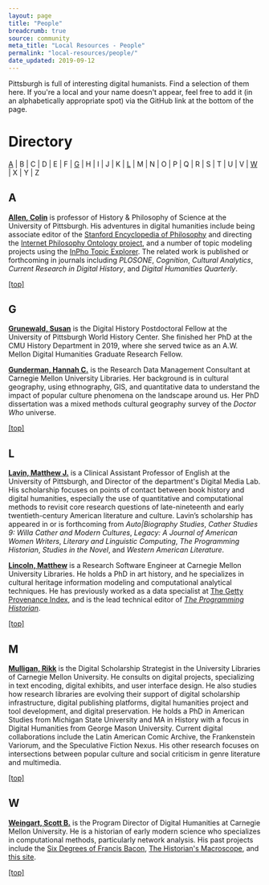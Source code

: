 ```yaml
---
layout: page
title: "People"
breadcrumb: true
source: community
meta_title: "Local Resources - People"
permalink: "local-resources/people/"
date_updated: 2019-09-12
---
```

Pittsburgh is full of interesting digital humanists. Find a selection of them here. If you're a local and your name doesn't appear, feel free to add it (in an alphabetically appropriate spot) via the GitHub link at the bottom of the page.

# Directory
[A](#a) | B | C | D | E | F | [G](#g) | H | I | J | K | [L](#l) | M | N | O | P | Q | R | S | T | U | V | [W](#w) | X | Y | Z

## A
[**Allen, Colin**](http://colinallen.dnsalias.org) is professor of History & Philosophy of Science at the University of Pittsburgh. His adventures in digital humanities include being associate editor of the [Stanford Encyclopedia of Philosophy](https://plato.stanford.edu) and directing the [Internet Philosophy Ontology project](https://inphoproject.org), and a number of topic modeling projects using the [InPho Topic Explorer](https://hypershelf.org). The related work is published or forthcoming in journals including  _PLOSONE_, _Cognition_, _Cultural Analytics_, _Current Research in Digital History_, and _Digital Humanities Quarterly_.

[[top]](#directory)

## G

[**Grunewald, Susan**](http://susangrunewald.com/) is the Digital History Postdoctoral Fellow at the University of Pittsburgh World History Center. She finished her PhD at the CMU History Department in 2019, where she served twice as an A.W. Mellon Digital Humanities Graduate Research Fellow.

[**Gunderman, Hannah C.**](https://hannahcgunderman.github.io/personal-site/) is the Research Data Management Consultant at Carnegie Mellon University Libraries. Her background is in cultural geography, using ethnography, GIS, and quantitative data to understand the impact of popular culture phenomena on the landscape around us. Her PhD dissertation was a mixed methods cultural geography survey of the _Doctor Who_ universe.

[[top]](#directory)

## L

[**Lavin, Matthew J.**](https://matthew-lavin.com) is a Clinical Assistant Professor of English at the University of Pittsburgh, and Director of the department's Digital Media Lab. His scholarship focuses on points of contact between book history and digital humanities, especially the use of quantitative and computational methods to revisit core research questions of late-nineteenth and early twentieth-century American literature and culture. Lavin’s scholarship has appeared in or is forthcoming from _Auto\|Biography Studies_, _Cather Studies 9: Willa Cather and Modern Cultures_, _Legacy: A Journal of American Women Writers_, _Literary and Linguistic Computing_, _The Programming Historian_, _Studies in the Novel_, and _Western American Literature_. 

[**Lincoln, Matthew**](https://matthewlincoln.net) is a Research Software Engineer at Carnegie Mellon University Libraries. He holds a PhD in art history, and he specializes in cultural heritage information modeling and computational analytical techniques. He has previously worked as a data specialist at [The Getty Provenance Index](http://www.getty.edu/research/tools/provenance/), and is the lead technical editor of [_The Programming Historian_](https://programminghistorian.org).

[[top]](#directory)

## M

[**Mulligan, Rikk**](https://rikkmulligan.com) is the Digital Scholarship Strategist in the University Libraries of Carnegie Mellon University. He consults on digital projects, specializing in text encoding, digital exhibits, and user interface design. He also studies how research libraries are evolving their support of digital scholarship infrastructure, digital publishing platforms, digital humanities project and tool development, and digital preservation. He holds a PhD in American Studies from Michigan State University and MA in History with a focus in Digital Humanities from George Mason University. Current digital collaborations include the Latin American Comic Archive, the Frankenstein Variorum, and the Speculative Fiction Nexus. His other research focuses on intersections between popular culture and social criticism in genre literature and multimedia. 

[[top]](#directory)

## W

[**Weingart, Scott B.**](http://scottbot.net/) is the Program Director of Digital Humanities at Carnegie Mellon University. He is a historian of early modern science who specializes in computational methods, particularly network analysis. His past projects include the [Six Degrees of Francis Bacon](http://sixdegreesoffrancisbacon.com), [The Historian's Macroscope](http://www.themacroscope.org/2.0/), and [this site](https://cmu-lib.github.io/dhlg).

[[top]](#directory)
